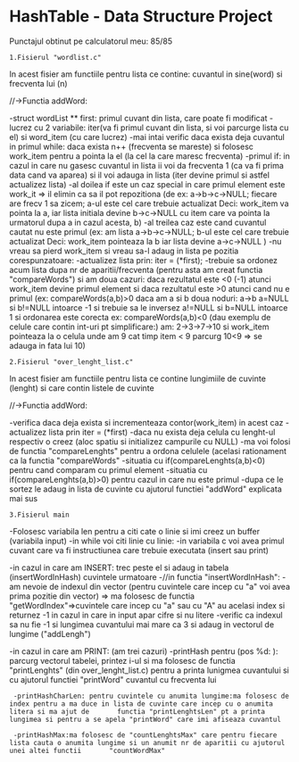# HashTable - Data Structure Project

Punctajul obtinut pe calculatorul meu: 85/85

    1.Fisierul "wordlist.c"

In acest fisier am functiile pentru lista ce contine: cuvantul in sine(word) si frecventa lui (n)

//->Functia addWord:

-struct wordList ** first: primul cuvant din lista, care poate fi modificat
-lucrez cu 2 variabile: iter(va fi primul cuvant din lista, si voi parcurge lista cu el) si word_item (cu care lucrez)
-mai intai verific daca exista deja cuvantul in primul while: daca exista n++ (frecventa se mareste) si folosesc work_item pentru a pointa la el (la cel la care maresc frecventa)
-primul if: in cazul in care nu gasesc cuvantul in lista ii voi da frecventa 1 (ca va fi prima data cand va aparea) si il voi adauga in lista (iter devine primul si astfel actualizez lista)
-al doilea if este un caz special in care primul element este work_it => il elimin ca sa il pot repozitiona 
(de ex: a->b->c->NULL; fiecare are frecv 1 sa zicem; a-ul este cel care trebuie actualizat
Deci: work_item va pointa la a, iar lista initiala devine b->c->NULL cu item care va pointa la urmatorul dupa a in cazul acesta, b)
-al treilea caz este cand cuvantul cautat nu este primul
(ex: am lista a->b->c->NULL; b-ul este cel care trebuie actualizat
Deci: work_item pointeaza la b iar lista devine a->c->NULL )
-nu vreau sa pierd work_item si vreau sa-l adaug in lista pe pozitia corespunzatoare:
  -actualizez lista prin: iter = (*first);
  -trebuie sa ordonez acum lista dupa nr de aparitii/frecventa (pentru asta am creat functia "compareWords") si am doua cazuri: daca rezultatul este <0 (-1) atunci       work_item devine primul element si daca rezultatul este >0 atunci cand nu e primul 
  (ex: compareWords(a,b)>0
  daca am a si b doua noduri: a->b
  a=NULL si b!=NULL intoarce -1 si trebuie sa le inversez
  a!=NULL si b=NULL intoarce 1 si ordonarea este corecta
  ex: compareWords(a,b)<0 (dau exemplu de celule care contin int-uri pt simplificare:)
  am: 2->3->7->10 si work_item pointeaza la o celula unde am 9
  cat timp item <  9 parcurg
  10<9 => se adauga in fata lui 10)

    2.Fisierul "over_lenght_list.c"

In acest fisier am functiile pentru lista ce contine lungimiile de cuvinte (lenght) si care contin listele de cuvinte 


//->Functia addWord:

-verifica daca deja exista si incrementeaza contor(work_item) in acest caz
-actualizez lista prin iter = (*first)
-daca nu exista deja celula cu lenght-ul respectiv o creez (aloc spatiu si initializez campurile cu NULL)
-ma voi folosi de functia "compareLenghts" pentru a ordona celulele (acelasi rationament ca la functia "compareWords"
-situatia cu if(compareLenghts(a,b)<0) pentru cand comparam cu primul element
-situatia cu if(compareLenghts(a,b)>0) pentru cazul in care nu este primul
-dupa ce le sortez le adaug in lista de cuvinte cu ajutorul functiei "addWord" explicata mai sus

    3.Fisierul main

-Folosesc variabila len pentru a citi cate o linie si imi creez un buffer (variabila input)
-in while voi citi linie cu linie:
-in variabila c voi avea primul cuvant care va fi instructiunea care trebuie executata (insert sau print)

   -in cazul in care am INSERT: trec peste el si adaug in tabela (insertWordInHash) cuvintele urmatoare
   -//in functia "insertWordInHash":
   -am nevoie de indexul din vector (pentru cuvintele care incep cu "a" voi avea prima pozitie din vector) => ma folosesc de functia "getWordIndex"=>cuvintele care    incep cu "a" sau cu "A" au acelasi index si returnez -1 in cazul in care in input apar cifre si nu litere
   -verific ca indexul sa nu fie -1 si lungimea cuvantului mai mare ca 3 
    si adaug in vectorul de lungime ("addLengh")

   -in cazul in care am PRINT: (am trei cazuri)
     -printHash pentru (pos %d: ): parcurg vectorul tabelei, printez i-ul si ma folosesc de functia "printLenghts" (din over_lenght_list.c) pentru a printa lunigmea       cuvantului si cu ajutorul functiei "printWord" cuvantul cu frecventa lui
 
     -printHashCharLen: pentru cuvintele cu anumita lungime:ma folosesc de index pentru a ma duce in lista de cuvinte care incep cu o anumita litera si ma ajut de       functia "printLenghtsLen" pt a printa lungimea si pentru a se apela "printWord" care imi afiseaza cuvantul

     -printHashMax:ma folosesc de "countLenghtsMax" care pentru fiecare lista cauta o anumita lungime si un anumit nr de aparitii cu ajutorul unei altei functii       "countWordMax" 

